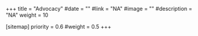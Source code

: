 +++
title = "Advocacy"
#date = ""
#link = "NA"
#image = ""
#description = "NA"
weight = 10

[sitemap]
  priority = 0.6
  #weight = 0.5
+++
